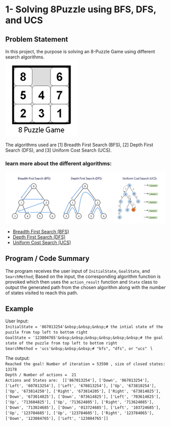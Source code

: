 # 1- Solving 8Puzzle using BFS, DFS, and UCS
## Problem Statement
In this project, the purpose is solving an 8-Puzzle Game using different search algorithms. \
![8puzzle](https://raw.githubusercontent.com/atefemran/CPSC6420_Artificial_Intelligence_Fall21/main/1-Solving_8Puzzle_BFS_DFS_and_UCS/images/8_puzzle.png)

The algorithms used are [1] Breadth First Search (BFS), [2] Depth First Search (DFS), and [3] Uniform Cost Search (UCS).

### learn more about the different algorithms:
![algorithms](https://github.com/atefemran/CPSC6420_Artificial_Intelligence_Fall21/blob/main/1-Solving_8Puzzle_BFS_DFS_and_UCS/images/BFS_DFS_USC.png)

- [Breadth First Search (BFS)](https://en.wikipedia.org/wiki/Breadth-first_search)
- [Depth First Search (DFS)](https://en.wikipedia.org/wiki/Depth-first_search)
- [Uniform Cost Search (UCS)](https://www.educative.io/edpresso/what-is-uniform-cost-search)

## Program / Code Summary
The program receives the user input of `InitialState`, `GoalState`, and `SearchMethod`; Based on the input, the corresponding algorithm function is provoked which then uses the `action_result` function and `State` class to output the generated path from the chosen algorithm along with the number of states visited to reach this path.

## Example
User Input: \
`InitialState = '867013254'&nbsp;&nbsp;&nbsp;# the intial state of the puzzle from top left to bottom right` \
`GoalState = '123804765'&nbsp;&nbsp;&nbsp;&nbsp;&nbsp;&nbsp;# the goal state of the puzzle from top left to bottom right` \
`SearchMethod = 'ucs'&nbsp;&nbsp;&nbsp;# "bfs", "dfs", or "ucs" ` \

The output: \
`Reached the goal! Number of iteration = 53590 , size of closed states: 13178`\
`Depth / Number of actions =  21`\
`Actions and States are:  [['867013254'], ['Down', '067813254'], ['Left', '607813254'], ['Left', '670813254'], ['Up', '673810254'], ['Up', '673814250'], ['Right',
'673814205'], ['Right', '673814025'], ['Down', '673014825'], ['Down', '073614825'], ['Left', '703614825'], ['Up', '713604825'], ['Up', '713624805'], ['Right', '713624085'], ['Down', '713024685'], ['Down', '013724685'], ['Left', '103724685'], ['Up', '123704685'], ['Up', '123784605'], ['Right', '123784065'], ['Down', '123084765'], ['Left', '123804765']]`

